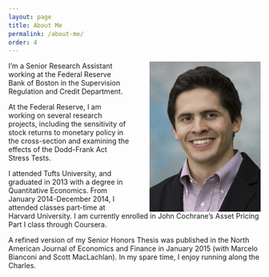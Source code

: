 ```yaml
---
layout: page
title: About Me
permalink: /about-me/
order: 4
---
```


<img src="/images/Marco_Headshot-222x300.jpg" style="float:right;margin-left:40px">

I’m a Senior Research Assistant working at the Federal Reserve Bank of Boston in
the Supervision Regulation and Credit Department.  

At the Federal Reserve, I am working on several research projects, including the
sensitivity of stock returns to monetary policy in the
cross-section and examining the effects of the Dodd-Frank Act Stress Tests.

I attended Tufts University, and graduated in 2013 with a degree in Quantitative
Economics.  From January 2014-December 2014, I attended classes part-time at
Harvard University. I am currently enrolled in John Cochrane’s Asset Pricing
Part I class through Coursera.

A refined version of my Senior Honors Thesis was published in the North American
Journal of Economics and Finance in January 2015 (with Marcelo Bianconi and
Scott MacLachlan). In my spare time, I enjoy running along the Charles.
